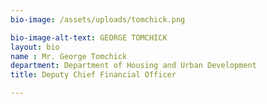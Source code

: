 ```yaml
---
bio-image: /assets/uploads/tomchick.png

bio-image-alt-text: GEORGE TOMCHICK
layout: bio
name : Mr. George Tomchick
department: Department of Housing and Urban Development
title: Deputy Chief Financial Officer

---
```

